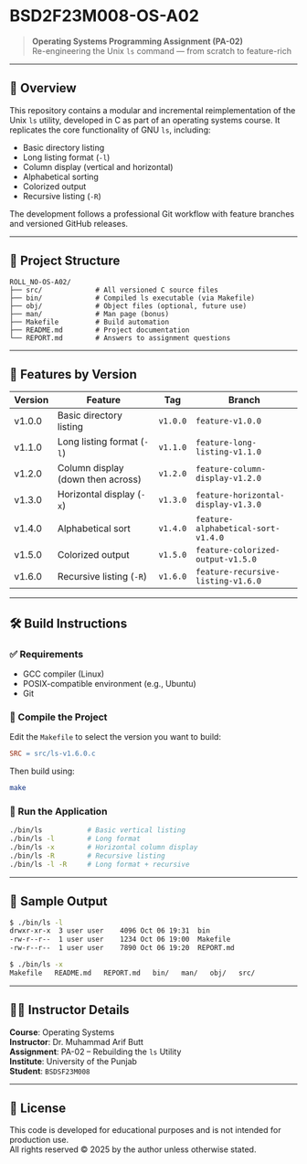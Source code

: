 # BSD2F23M008-OS-A02

> **Operating Systems Programming Assignment (PA-02)**  
> Re-engineering the Unix `ls` command — from scratch to feature-rich

---

## 📘 Overview

This repository contains a modular and incremental reimplementation of the Unix `ls` utility, developed in C as part of an operating systems course. It replicates the core functionality of GNU `ls`, including:

- Basic directory listing
- Long listing format (`-l`)
- Column display (vertical and horizontal)
- Alphabetical sorting
- Colorized output
- Recursive listing (`-R`)

The development follows a professional Git workflow with feature branches and versioned GitHub releases.

---

## 🧱 Project Structure

```
ROLL_NO-OS-A02/
├── src/             # All versioned C source files
├── bin/             # Compiled ls executable (via Makefile)
├── obj/             # Object files (optional, future use)
├── man/             # Man page (bonus)
├── Makefile         # Build automation
├── README.md        # Project documentation
└── REPORT.md        # Answers to assignment questions
```

---

## 🚀 Features by Version

| Version   | Feature                                    | Tag        | Branch                               |
|-----------|---------------------------------------------|------------|--------------------------------------|
| v1.0.0    | Basic directory listing                     | `v1.0.0`   | `feature-v1.0.0`                     |
| v1.1.0    | Long listing format (`-l`)                  | `v1.1.0`   | `feature-long-listing-v1.1.0`       |
| v1.2.0    | Column display (down then across)           | `v1.2.0`   | `feature-column-display-v1.2.0`     |
| v1.3.0    | Horizontal display (`-x`)                   | `v1.3.0`   | `feature-horizontal-display-v1.3.0` |
| v1.4.0    | Alphabetical sort                           | `v1.4.0`   | `feature-alphabetical-sort-v1.4.0`  |
| v1.5.0    | Colorized output                            | `v1.5.0`   | `feature-colorized-output-v1.5.0`   |
| v1.6.0    | Recursive listing (`-R`)                    | `v1.6.0`   | `feature-recursive-listing-v1.6.0`  |

---

## 🛠️ Build Instructions

### ✅ Requirements

- GCC compiler (Linux)
- POSIX-compatible environment (e.g., Ubuntu)
- Git

### 🔧 Compile the Project

Edit the `Makefile` to select the version you want to build:

```makefile
SRC = src/ls-v1.6.0.c
```

Then build using:

```bash
make
```

### 🧪 Run the Application

```bash
./bin/ls           # Basic vertical listing
./bin/ls -l        # Long format
./bin/ls -x        # Horizontal column display
./bin/ls -R        # Recursive listing
./bin/ls -l -R     # Long format + recursive
```

---

## 🧪 Sample Output

```bash
$ ./bin/ls -l
drwxr-xr-x  3 user user    4096 Oct 06 19:31  bin
-rw-r--r--  1 user user    1234 Oct 06 19:00  Makefile
-rw-r--r--  1 user user    7890 Oct 06 19:20  REPORT.md
```

```bash
$ ./bin/ls -x
Makefile   README.md   REPORT.md   bin/   man/   obj/   src/
```

---

## 🧑‍🎓 Instructor Details

**Course**: Operating Systems  
**Instructor**: Dr. Muhammad Arif Butt  
**Assignment**: PA-02 – Rebuilding the `ls` Utility  
**Institute**: University of the Punjab  
**Student**: `BSDSF23M008`

---

## 🔖 License

This code is developed for educational purposes and is not intended for production use.  
All rights reserved © 2025 by the author unless otherwise stated.
